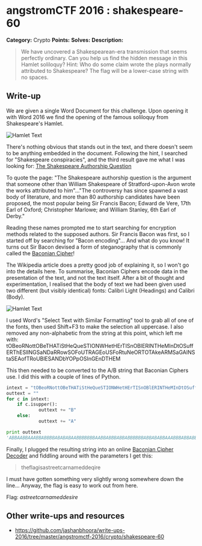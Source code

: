 # angstromCTF 2016 : shakespeare-60

**Category:** Crypto
**Points:** 
**Solves:** 
**Description:**

> We have uncovered a Shakespearean-era transmission that seems perfectly ordinary. Can you help us find the hidden message in this Hamlet soliloquy?
> Hint: Who do some claim wrote the plays normally attributed to Shakespeare? The flag will be a lower-case string with no spaces.



## Write-up

We are given a single Word Document for this challenge. Upon opening it with Word 2016 we find the opening of the famous soliloquy from Shakespeare's Hamlet.

![Hamlet Text](https://github.com/jashanbhoora/write-ups-2016/blob/master/angstromctf-2016/crypto/shakespeare-60/shakespeare-1.jpg)

There's nothing obvious that stands out in the text, and there doesn't seem to be anything embedded in the document.
Following the hint, I searched for "Shakespeare conspiracies", and the third result gave me what I was looking for: [The Shakespeare Authorship Question](https://en.wikipedia.org/wiki/Shakespeare_authorship_question)

To quote the page: "The Shakespeare authorship question is the argument that someone other than William Shakespeare of Stratford-upon-Avon wrote the works attributed to him"..."The controversy has since spawned a vast body of literature, and more than 80 authorship candidates have been proposed, the most popular being Sir Francis Bacon; Edward de Vere, 17th Earl of Oxford; Christopher Marlowe; and William Stanley, 6th Earl of Derby."

Reading these names prompted me to start searching for encryption methods related to the supposed authors. Sir Francis Bacon was first, so I started off by searching for "Bacon encoding"...
And what do you know! It turns out Sir Bacon devised a form of steganography that is commonly called the [Baconian Cipher](https://en.wikipedia.org/wiki/Bacon%27s_cipher)!

The Wikipedia article does a pretty good job of explaining it, so I won't go into the details here. To summarise, Baconian Ciphers encode data in the presentation of the text, and not the text itself. After a bit of thought and experimentation, I realised that the body of text we had been given used two different (but visibly identical) fonts: Calibri Light (Headings) and Calibri (Body).

![Hamlet Text](https://github.com/jashanbhoora/write-ups-2016/blob/master/angstromctf-2016/crypto/shakespeare-60/shakespeare-2.jpg)

I used Word's "Select Text with Similar Formatting" tool to grab all of one of the fonts, then used Shift+F3 to make the selection all uppercase. I also removed any non-alphabetic from the string at this point, which left me with: tOBeoRNottOBeTHATiStHeQueSTIONWHetHErTISnOBlERINTHeMInDtOSuffERThESlINGSaNDaRRowSOFoUTRAGEoUSFoRtuNeORTOTAkeARMSaGAINStaSEAofTRoUBlESANDbYOPpOSInGEnDTHEM

This then needed to be converted to the A/B string that Baconian Ciphers use. I did this with a couple of lines of Python.

```python
intext = "tOBeoRNottOBeTHATiStHeQueSTIONWHetHErTISnOBlERINTHeMInDtOSuffERThESlINGSaNDaRRowSOFoUTRAGEoUSFoRtuNeORTOTAkeARMSaGAINStaSEAofTRoUBlESANDbYOPpOSInGEnDTHEM"
outtext = ""
for c in intext:
    if c.isupper():
            outtext += "B"
    else:
            outtext += "A"

print outtext
'ABBAABBAAABBABBBBABABABAABBBBBBBAABBABBBABBABBBBBBABBABABBAAABBBABBABBBBABBABBAABBBABBBBBBABBBABAABABBBBBBAABBBBABBBBBAABBBAABBABBABBBBBABBBABBBABBABBBBB'
```

Finally, I plugged the resulting string into an online [Baconian Cipher Decoder](http://www.geocachingtoolbox.com/index.php?page=baconianCipher) and fiddling around with the parameters I get this:
> theflagisastreetcarnameddeqire

I must have gotten something very slightly wrong somewhere down the line... Anyway, the flag is easy to work out from here.

Flag: *astreetcarnameddesire*

## Other write-ups and resources

* https://github.com/jashanbhoora/write-ups-2016/tree/master/angstromctf-2016/crypto/shakespeare-60
